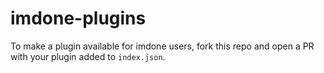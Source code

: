 # imdone-plugins

To make a plugin available for imdone users, fork this repo and open a PR with your plugin added to `index.json`.
